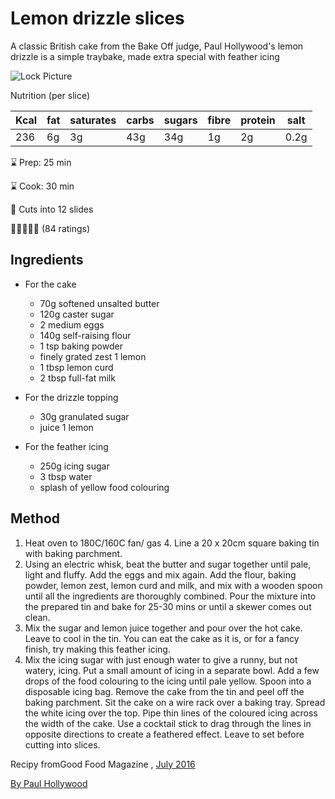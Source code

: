# Lemon drizzle slices

A classic British cake from the Bake Off judge, Paul Hollywood's lemon drizzle is a simple traybake, made extra special with feather icing

![Lock Picture](https://i.pinimg.com/originals/1f/f7/95/1ff795c0852ffc65fc4a72c031f9a31f.jpg)

Nutrition (per slice)

Kcal | fat | saturates | carbs | sugars | fibre | protein | salt
-|-|-|-|-|-|-|-
236 | 6g | 3g | 43g | 34g | 1g | 2g | 0.2g
⌛ Prep: 25 min

⌛ Cook: 30 min

🍴 Cuts into 12 slides

🌟🌟🌟🌟🌟 (84 ratings)

## **Ingredients**

* For the cake

    * 70g softened unsalted butter
    * 120g caster sugar
    * 2 medium eggs
    * 140g self-raising flour
    * 1 tsp baking powder
    * finely grated zest 1 lemon
    * 1 tbsp lemon curd
    * 2 tbsp full-fat milk

* For the drizzle topping
    * 30g granulated sugar
    * juice 1 lemon

* For the feather icing
    * 250g icing sugar
    * 3 tbsp water
    * splash of yellow food colouring

## **Method**

1. Heat oven to 180C/160C fan/ gas 4. Line a 20 x 20cm square baking tin with baking parchment.
2. Using an electric whisk, beat the butter and sugar together until pale, light and fluffy. Add the eggs and mix again. Add the flour, baking powder, lemon zest, lemon curd and milk, and mix with a wooden spoon until all the ingredients are thoroughly combined. Pour the mixture into the prepared tin and bake for 25-30 mins or until a skewer comes out clean.
3. Mix the sugar and lemon juice together and pour over the hot cake. Leave to cool in the tin. You can eat the cake as it is, or for a fancy finish, try making this feather icing.
4. Mix the icing sugar with just enough water to give a runny, but not watery, icing. Put a small amount of icing in a separate bowl. Add a few drops of the food colouring to the icing until pale yellow. Spoon into a disposable icing bag.
Remove the cake from the tin and peel off the baking parchment. Sit the cake on a wire rack over a baking tray. Spread the white icing over the top. Pipe thin lines of the coloured icing across the width of the cake. Use a cocktail stick to drag through the lines in opposite directions to create a feathered effect. Leave to set before cutting into slices.

Recipy fromGood Food Magazine , [July 2016](https://www.bbcgoodfood.com/search/recipes/date/1467327600)

[By Paul Hollywood](https://www.bbcgoodfood.com/chef/paul-hollywood)